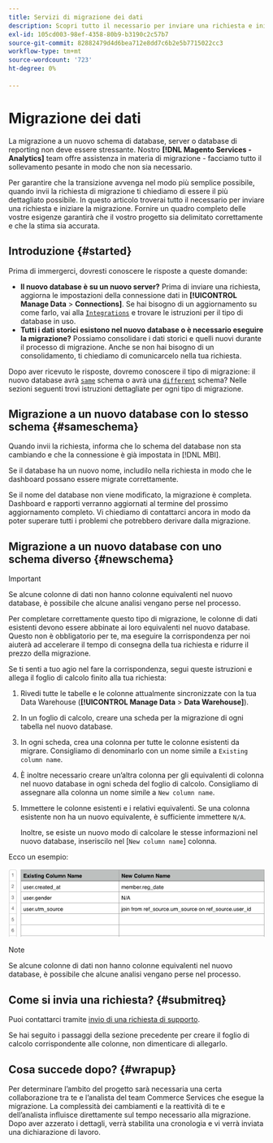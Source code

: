 ```yaml
---
title: Servizi di migrazione dei dati
description: Scopri tutto il necessario per inviare una richiesta e iniziare la migrazione.
exl-id: 105cd003-98ef-4358-80b9-b3190c2c57b7
source-git-commit: 82882479d4d6bea712e8dd7c6b2e5b7715022cc3
workflow-type: tm+mt
source-wordcount: '723'
ht-degree: 0%

---
```


# Migrazione dei dati

La migrazione a un nuovo schema di database, server o database di reporting non deve essere stressante. Nostro **[!DNL Magento Services - Analytics]** team offre assistenza in materia di migrazione - facciamo tutto il sollevamento pesante in modo che non sia necessario.

Per garantire che la transizione avvenga nel modo più semplice possibile, quando invii la richiesta di migrazione ti chiediamo di essere il più dettagliato possibile. In questo articolo troverai tutto il necessario per inviare una richiesta e iniziare la migrazione. Fornire un quadro completo delle vostre esigenze garantirà che il vostro progetto sia delimitato correttamente e che la stima sia accurata.

## Introduzione {#started}

Prima di immergerci, dovresti conoscere le risposte a queste domande:

* **Il nuovo database è su un nuovo server?** Prima di inviare una richiesta, aggiorna le impostazioni della connessione dati in **[!UICONTROL Manage Data** > **Connections]**. Se hai bisogno di un aggiornamento su come farlo, vai alla [`Integrations`](../integrations/integrations.md) e trovare le istruzioni per il tipo di database in uso.
* **Tutti i dati storici esistono nel nuovo database o è necessario eseguire la migrazione?** Possiamo consolidare i dati storici e quelli nuovi durante il processo di migrazione. Anche se non hai bisogno di un consolidamento, ti chiediamo di comunicarcelo nella tua richiesta.

Dopo aver ricevuto le risposte, dovremo conoscere il tipo di migrazione: il nuovo database avrà [`same`](#sameschema) schema o avrà una [`different`](#newschema) schema? Nelle sezioni seguenti trovi istruzioni dettagliate per ogni tipo di migrazione.

## Migrazione a un nuovo database con lo stesso schema {#sameschema}

Quando invii la richiesta, informa che lo schema del database non sta cambiando e che la connessione è già impostata in [!DNL MBI].

Se il database ha un nuovo nome, includilo nella richiesta in modo che le dashboard possano essere migrate correttamente.

Se il nome del database non viene modificato, la migrazione è completa. Dashboard e rapporti verranno aggiornati al termine del prossimo aggiornamento completo. Vi chiediamo di contattarci ancora in modo da poter superare tutti i problemi che potrebbero derivare dalla migrazione.

## Migrazione a un nuovo database con uno schema diverso {#newschema}

>[!IMPORTANT]
>
>Se alcune colonne di dati non hanno colonne equivalenti nel nuovo database, è possibile che alcune analisi vengano perse nel processo.

Per completare correttamente questo tipo di migrazione, le colonne di dati esistenti devono essere abbinate ai loro equivalenti nel nuovo database. Questo non è obbligatorio per te, ma eseguire la corrispondenza per noi aiuterà ad accelerare il tempo di consegna della tua richiesta e ridurre il prezzo della migrazione.

Se ti senti a tuo agio nel fare la corrispondenza, segui queste istruzioni e allega il foglio di calcolo finito alla tua richiesta:

1. Rivedi tutte le tabelle e le colonne attualmente sincronizzate con la tua Data Warehouse (**[!UICONTROL Manage Data** > **Data Warehouse]**).
1. In un foglio di calcolo, creare una scheda per la migrazione di ogni tabella nel nuovo database.
1. In ogni scheda, crea una colonna per tutte le colonne esistenti da migrare. Consigliamo di denominarlo con un nome simile a `Existing column name`.
1. È inoltre necessario creare un’altra colonna per gli equivalenti di colonna nel nuovo database in ogni scheda del foglio di calcolo. Consigliamo di assegnare alla colonna un nome simile a `New column name`.
1. Immettere le colonne esistenti e i relativi equivalenti. Se una colonna esistente non ha un nuovo equivalente, è sufficiente immettere `N/A`.

   Inoltre, se esiste un nuovo modo di calcolare le stesse informazioni nel nuovo database, inseriscilo nel [`New column name`] colonna.

Ecco un esempio:

![](../../../assets/Migration_Spreadsheet.png)

>[!NOTE]
>
>Se alcune colonne di dati non hanno colonne equivalenti nel nuovo database, è possibile che alcune analisi vengano perse nel processo.

## Come si invia una richiesta? {#submitreq}

Puoi contattarci tramite [invio di una richiesta di supporto](../../../guide-overview.md).

Se hai seguito i passaggi della sezione precedente per creare il foglio di calcolo corrispondente alle colonne, non dimenticare di allegarlo.

## Cosa succede dopo? {#wrapup}

Per determinare l’ambito del progetto sarà necessaria una certa collaborazione tra te e l’analista del team Commerce Services che esegue la migrazione. La complessità dei cambiamenti e la reattività di te e dell’analista influisce direttamente sul tempo necessario alla migrazione. Dopo aver azzerato i dettagli, verrà stabilita una cronologia e vi verrà inviata una dichiarazione di lavoro.
